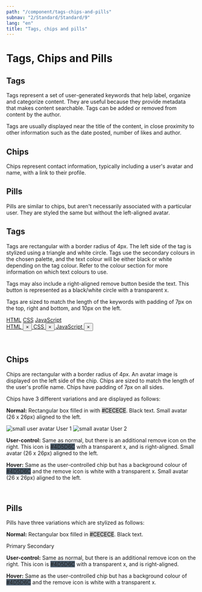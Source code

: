 ```yaml
---
path: "/component/tags-chips-and-pills"
subnav: "2/Standard/Standard/9"
lang: "en"
title: "Tags, chips and pills"
---
```


<helmet>
<title> Tags, Chips and Pills - Aurora Design System </title>
</helmet>

# Tags, Chips and Pills


## Tags

Tags represent a set of user-generated keywords that help label, organize and categorize content. They are useful because they provide metadata that makes content searchable. Tags can be added or removed from content by the author.

Tags are usually displayed near the title of the content, in close proximity to other information such as the date posted, number of likes and author.

## Chips

Chips represent contact information, typically including a user's avatar and name, with a link to their profile.

## Pills

Pills are similar to chips, but aren't necessarily associated with a particular user. They are styled the same but without the left-aligned avatar.

<documentationtabs>
      <doctabpanel type="html">
          
<codeblock html='
    <div class="mt-2">
        <a href="#!" class="badge badge-primary badge-tag">HTML</a>
        <a href="#!" class="badge badge-primary badge-tag">CSS</a>
        <a href="#!" class="badge badge-primary badge-tag">JavaScript</a>
    </div>
    <div class="mt-2">
        <a href="#!" class="badge badge-primary badge-tag">
        HTML
        <button type="button" class="close" aria-describedby="Close / Delete"><span aria-hidden="true">×</span></button>
        </a>
        <a href="#!" class="badge badge-primary badge-tag">
        CSS
        <button type="button" class="close" aria-describedby="Close / Delete"><span aria-hidden="true">×</span></button>
        </a>
        <a href="#!" class="badge badge-primary badge-tag">
        JavaScript
        <button type="button" class="close" aria-describedby="Close / Delete"><span aria-hidden="true">×</span></button>
        </a>
    </div>
' react='' /></codeblock>

<codeblock html='
    <span class="badge badge-primary"><img alt="small user avatar" class="avatar avatar-sm" src="https://avataaars.io/?avatarStyle=Circle&topType=LongHairStraight2&accessoriesType=Wayfarers&hairColor=Black&facialHairType=Blank&clotheType=BlazerSweater&eyeType=Default&eyebrowType=RaisedExcitedNatural&mouthType=Default&skinColor=Yellow"> User 1</span>
    <span class="badge badge-primary"><img alt="small avatar" class="avatar avatar-sm" src="https://avataaars.io/?avatarStyle=Circle&topType=LongHairStraight2&accessoriesType=Wayfarers&hairColor=Black&facialHairType=Blank&clotheType=BlazerSweater&eyeType=Default&eyebrowType=RaisedExcitedNatural&mouthType=Default&skinColor=Yellow"> User 2</span>
' react='' /></codeblock>

<codeblock html='
    <div class="mt-2">
        <span class="badge badge-primary">Primary</span>
        <span class="badge badge-secondary">Secondary</span>
    </div>
' react='' />

</doctabpanel>
      <doctabpanel type="react">
      </doctabpanel>
      <doctabpanel type="design">
           

## Tags

Tags are rectangular with a border radius of 4px. The left side of the tag is stylized using a triangle and white circle. Tags use the secondary colours in the chosen palette, and the text colour will be either black or white depending on the tag colour. Refer to the colour section for more information on which text colours to use.

Tags may also include a right-aligned remove button beside the text. This button is represented as a black/white circle with a transparent x.

Tags are sized to match the length of the keywords with padding of 7px on the top, right and bottom, and 10px on the left.

<div class="mt-2">
    <a href="#!" class="badge badge-primary badge-tag">HTML</a>
    <a href="#!" class="badge badge-primary badge-tag">CSS</a>
    <a href="#!" class="badge badge-primary badge-tag">JavaScript</a>
</div>
<div class="mt-2">
    <a href="#!" class="badge badge-primary badge-tag">
    HTML
    <button type="button" class="close" aria-describedby="Close / Delete"><span aria-hidden="true">×</span></button>
    </a>
    <a href="#!" class="badge badge-primary badge-tag">
    CSS
    <button type="button" class="close" aria-describedby="Close / Delete"><span aria-hidden="true">×</span></button>
    </a>
    <a href="#!" class="badge badge-primary badge-tag">
    JavaScript
    <button type="button" class="close" aria-describedby="Close / Delete"><span aria-hidden="true">×</span></button>
    </a>
</div>

<br>
<br>

## Chips

Chips are rectangular with a border radius of 4px. An avatar image is displayed on the left side of the chip. Chips are sized to match the length of the user's profile name. Chips have padding of 7px on all sides.

Chips have 3 different variations and are displayed as follows:

**Normal:** Rectangular box filled in with <badge style="background-color: #CECECE;color:black;">#CECECE</badge>. Black text. Small avatar \(26 x 26px\) aligned to the left.

<span class="badge badge-primary"><img alt="small user avatar" class="avatar avatar-sm" src="https://avataaars.io/?avatarStyle=Circle&topType=LongHairStraight2&accessoriesType=Wayfarers&hairColor=Black&facialHairType=Blank&clotheType=BlazerSweater&eyeType=Default&eyebrowType=RaisedExcitedNatural&mouthType=Default&skinColor=Yellow"> User 1</span>
<span class="badge badge-primary"><img alt="small avatar" class="avatar avatar-sm" src="https://avataaars.io/?avatarStyle=Circle&topType=LongHairStraight2&accessoriesType=Wayfarers&hairColor=Black&facialHairType=Blank&clotheType=BlazerSweater&eyeType=Default&eyebrowType=RaisedExcitedNatural&mouthType=Default&skinColor=Yellow"> User 2</span>

**User-control:** Same as normal, but there is an additional remove icon on the right. This icon is <badge style="background-color: #4D5D6C;">#4D5D6C</badge> with a transparent x, and is right-aligned. Small avatar \(26 x 26px\) aligned to the left.

**Hover:** Same as the user-controlled chip but has a background colour of <badge style="background-color: #4D5D6C;">#4D5D6C</badge> and the remove icon is white with a transparent x. Small avatar \(26 x 26px\) aligned to the left.

<br>

## Pills

Pills have three variations which are stylized as follows:

**Normal:** Rectangular box filled in <badge style="background-color: #CECECE; color:black;">#CECECE</badge>. Black text.

<div class="mt-2">
    <span class="badge badge-primary">Primary</span>
    <span class="badge badge-secondary">Secondary</span>
</div>

**User-control:** Same as normal, but there is an additional remove icon on the right. This icon is <badge style="background-color: #4D5D6C;">#4D5D6C</badge> with a transparent x, and is right-aligned.

**Hover:** Same as the user-controlled chip but has a background colour of <badge style="background-color: #4D5D6C;">#4D5D6C</badge> and the remove icon is white with a transparent x.
      </doctabpanel>
    </documentationtabs>


